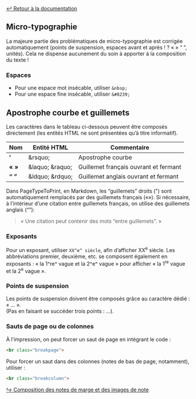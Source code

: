 [↩ Retour à la documentation](index.md)

## Micro-typographie

La majeure partie des problématiques de micro-typographie est corrigée automatiquement (points de suspension, espaces avant et après ! ? « » “ ”, unités). Cela ne dispense aucunement du soin à apporter à la composition du texte !


### Espaces

* Pour une espace mot insécable, utiliser `&nbsp;`    
* Pour une espace fine insécable, utiliser `&#8239;`

## Apostrophe courbe et guillemets

Les caractères dans le tableau ci-dessous peuvent être composés directement (les entités HTML ne sont présentées qu’à titre informatif).

| Nom | Entité HTML |  Commentaire |
|---|---|---|
| <strong>’</strong> | &<span>rsquo;</span> | Apostrophe courbe |
| <strong>« » </strong> | &<span>laquo;</span> &<span>raquo;</span> | Guillemet français ouvrant et fermant |
| <strong>“ ”</strong> | &<span>ldquo;</span> &<span>rdquo;</span>  | Guillemet anglais ouvrant et fermant |

Dans PageTypeToPrint, en Markdown, les “guillemets” droits (") sont automatiquement remplacés par des guillemets français («»). 
Si nécessaire, à l’intérieur d’une citation entre guillemets français, on utilise des guillemets anglais (“”):
> « Une citation peut contenir des mots “entre guillemets”. »

### Exposants

Pour un exposant, utiliser `XX^e^ siècle`, afin d’afficher XX<sup>e</sup> siècle. Les abbréviations premier, deuxième, etc. se composent également en exposants : « la 1^re^ vague et la 2^e^ vague » pour afficher « la 1<sup>re</sup> vague et la 2<sup>e</sup> vague ». 

### Points de suspension
Les points de suspension doivent être composés grâce au caractère dédié : « … ».    
(Pas en faisant se succéder trois points : ...).

### Sauts de page ou de colonnes

À l’impression, on peut forcer un saut de page en intégrant le code :
```html
<br class="breakpage">
```

Pour forcer un saut dans des colonnes (notes de bas de page, notamment), utiliser :
```html
<br class="breakcolumn">
```

[↪ Composition des notes de marge et des images de note](notes.md)

